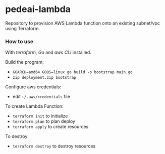 # pedeai-lambda

Repository to provision AWS Lambda function onto an existing subnet/vpc using Terraform.

### How to use

With *terraform*, *Go* and *aws CLI* installed.

Build the program:

- `GOARCH=amd64 GOOS=linux go build -o bootstrap main.go`
- `zip deployment.zip bootstrap`

Configure aws credentials:

- edit `~/.aws/credentials` file

To create Lambda Function:

- `terraform init` to initialize
- `terraform plan` to plan deploy
- `terraform apply` to create resources

To destroy:

- `terraform destroy` to destroy resources
